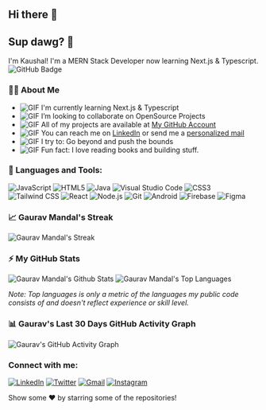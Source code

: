 ## Hi there 👋

## Sup dawg? 🐶

I'm Kaushal!
I'm a MERN Stack Developer now learning Next.js & Typescript.
![GitHub Badge](https://img.shields.io/badge/GitHub-100000?style=for-the-badge&logo=github&logoColor=white)

### 🙋‍♂️ About Me
- ![GIF](https://media.giphy.com/media/26n6WywJyh39n1pBu/giphy.gif) I'm currently learning Next.js & Typescript
- ![GIF](https://media.giphy.com/media/l0HlBO7eyXzSZkJri/giphy.gif) I’m looking to collaborate on OpenSource Projects
- ![GIF](https://media.giphy.com/media/3ohs4BSacFKI7A717y/giphy.gif) All of my projects are available at [My GitHub Account](https://github.com/yourusername)
- ![GIF](https://media.giphy.com/media/26tPplGWjN0xLybiU/giphy.gif) You can reach me on [LinkedIn](https://www.linkedin.com/in/yourprofile) or send me a [personalized mail](mailto:youremail@gmail.com)
- ![GIF](https://media.giphy.com/media/l1J9u3TZfpmeDLkD6/giphy.gif) I try to: Go beyond and push the bounds
- ![GIF](https://media.giphy.com/media/3oKIPnAiaMCws8nOsE/giphy.gif) Fun fact: I love reading books and building stuff.

### 🚀 Languages and Tools:
![JavaScript](https://img.shields.io/badge/-JavaScript-F7DF1E?style=flat&logo=javascript&logoColor=white)
![HTML5](https://img.shields.io/badge/-HTML5-E34F26?style=flat&logo=html5&logoColor=white)
![Java](https://img.shields.io/badge/-Java-007396?style=flat&logo=java&logoColor=white)
![Visual Studio Code](https://img.shields.io/badge/-Visual%20Studio%20Code-007ACC?style=flat&logo=visual-studio-code&logoColor=white)
![CSS3](https://img.shields.io/badge/-CSS3-1572B6?style=flat&logo=css3&logoColor=white)
![Tailwind CSS](https://img.shields.io/badge/-Tailwind%20CSS-38B2AC?style=flat&logo=tailwind-css&logoColor=white)
![React](https://img.shields.io/badge/-React-61DAFB?style=flat&logo=react&logoColor=white)
![Node.js](https://img.shields.io/badge/-Node.js-339933?style=flat&logo=node-dot-js&logoColor=white)
![Git](https://img.shields.io/badge/-Git-F05032?style=flat&logo=git&logoColor=white)
![Android](https://img.shields.io/badge/-Android-3DDC84?style=flat&logo=android&logoColor=white)
![Firebase](https://img.shields.io/badge/-Firebase-FFCA28?style=flat&logo=firebase&logoColor=white)
![Figma](https://img.shields.io/badge/-Figma-F24E1E?style=flat&logo=figma&logoColor=white)

### 📈 Gaurav Mandal's Streak
![Gaurav Mandal's Streak](https://github-readme-streak-stats.herokuapp.com/?user=yourusername&theme=radical)

### ⚡ My GitHub Stats
![Gaurav Mandal's Github Stats](https://github-readme-stats.vercel.app/api?username=yourusername&show_icons=true&theme=radical)
![Gaurav Mandal's Top Languages](https://github-readme-stats.vercel.app/api/top-langs/?username=yourusername&layout=compact&theme=radical)

*Note: Top languages is only a metric of the languages my public code consists of and doesn't reflect experience or skill level.*

### 📊 Gaurav's Last 30 Days GitHub Activity Graph
![Gaurav's GitHub Activity Graph](https://activity-graph.herokuapp.com/graph?username=yourusername&theme=rogue)

### Connect with me:
[![LinkedIn](https://img.shields.io/badge/LinkedIn-0077B5?style=for-the-badge&logo=linkedin&logoColor=white)](https://www.linkedin.com/in/yourprofile)
[![Twitter](https://img.shields.io/badge/Twitter-1DA1F2?style=for-the-badge&logo=twitter&logoColor=white)](https://twitter.com/yourusername)
[![Gmail](https://img.shields.io/badge/Gmail-D14836?style=for-the-badge&logo=gmail&logoColor=white)](mailto:youremail@gmail.com)
[![Instagram](https://img.shields.io/badge/Instagram-E4405F?style=for-the-badge&logo=instagram&logoColor=white)](https://www.instagram.com/yourusername)

Show some ❤️ by starring some of the repositories!

